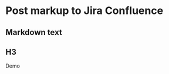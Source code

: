 <!--
Space: Engineering
Parent Title: Home
Title: Post markup to Jira Confluence
 -->

Post markup to Jira Confluence
==============================

Markdown text
-------------

H3
--

Demo
